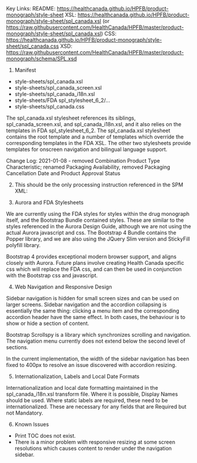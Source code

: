 Key Links:
README: https://healthcanada.github.io/HPFB/product-monograph/style-sheet
XSL: https://healthcanada.github.io/HPFB/product-monograph/style-sheet/spl_canada.xsl
(or https://raw.githubusercontent.com/HealthCanada/HPFB/master/product-monograph/style-sheet/spl_canada.xsl)
CSS: https://healthcanada.github.io/HPFB/product-monograph/style-sheet/spl_canada.css
XSD: https://raw.githubusercontent.com/HealthCanada/HPFB/master/product-monograph/schema/SPL.xsd

1. Manifest
 - style-sheets/spl_canada.xsl
 - style-sheets/spl_canada_screen.xsl
 - style-sheets/spl_canada_i18n.xsl
 - style-sheets/FDA spl_stylesheet_6_2/...
 - style-sheets/spl_canada.css
 
The spl_canada.xsl stylesheet references its siblings, spl_canada_screen.xsl, and spl_canada_i18n.xsl,
and it also relies on the templates in FDA spl_stylesheet_6_2. The spl_canada.xsl stylesheet contains the 
root template and a number of templates which override the corresponding templates in the FDA XSL. 
The other two stylesheets provide templates for onscreen navigation and bilingual language support.

Change Log:
2021-01-08 - removed Combination Product Type Characteristic; renamed Packaging Availability, removed Packaging Cancellation Date and Product Approval Status

2. This should be the only processing instruction referenced in the SPM XML:

<?xml-stylesheet type="text/xsl" href="https://raw.githubusercontent.com/HealthCanada/HPFB/master/product-monograph/style-sheet/spl_canada.xsl"?>

3. Aurora and FDA Stylesheets

We are currently using the FDA styles for styles within the drug monograph itself, and the Bootstrap
Bundle contained styles. These are similar to the styles referenced in the Aurora Design Guide, although
we are not using the actual Aurora javascript and css. The Bootstrap 4 Bundle contains the Popper library,
and we are also using the JQuery Slim version and StickyFill polyfill library.

Bootstrap 4 provides exceptional modern browser support, and aligns closely with Aurora. Future plans involve creating Health Canada specific css which will replace the FDA css, and can then be used in conjunction with the Bootstrap css and javascript.

4. Web Navigation and Responsive Design

Sidebar navigation is hidden for small screen sizes and can be used on larger screens. Sidebar
navigation and the accordion collapsing is essentially the same thing: clicking a menu item and
the corresponding accordion header have the same effect. In both cases, the behaviour is to show
or hide a section of content.

Bootstrap Scrollspy is a library which synchronizes scrolling and navigation. The navigation menu 
currently does not extend below the second level of sections.

In the current implementation, the width of the sidebar navigation has been fixed to 400px to
resolve an issue discovered with accordion resizing. 

5. Internationalization, Labels and Local Date Formats

Internationalization and local date formatting maintained in the spl_canada_i18n.xsl transform file.
Where it is possible, Display Names should be used. Where static labels are required, these need to
be internationalized. These are necessary for any fields that are Required but not Mandatory.

6. Known Issues

 - Print TOC does not exist.
 - There is a minor problem with responsive resizing at some screen resolutions which causes content to render under the navigation sidebar.
